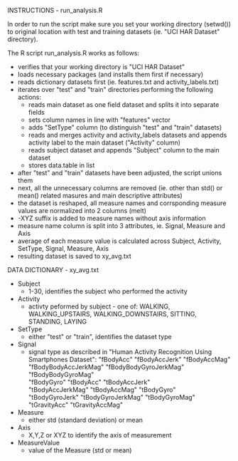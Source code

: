 INSTRUCTIONS - run_analysis.R

In order to run the script make sure you set your working directory (setwd()) to original location with test and training datasets 
(ie. "UCI HAR Dataset" directory).

The R script run_analysis.R works as follows:
 - verifies that your working directory is "UCI HAR Dataset"
 - loads necessary packages (and installs them first if necessary)
 - reads dictionary datasets first (ie. features.txt and activity_labels.txt)
 - iterates over "test" and "train" directories performing the following actions:
    - reads main dataset as one field dataset and splits it into separate fields
    - sets column names in line with "features" vector
    - adds "SetType" column (to distinguish "test" and "train" datasets)
    - reads and merges activity and activity_labels datasets and appends activity label to the main dataset
       ("Activity" column)
    - reads subject dataset and appends "Subject" column to the main dataset
    - stores data.table in list
 - after "test" and "train" datasets have been adjusted, the script unions them 
 - next, all the unnecessary columns are removed (ie. other than std() or mean() related masures and main descriptive attributes)
 - the dataset is reshaped, all measure names and corrsponding measure values are normalized into 2 columns (melt)
 - -XYZ suffix is added to measure names without axis information
 - measure name column is split into 3 attributes, ie. Signal, Measure and Axis
 - average of each measure value is calculated across Subject, Activity, SetType, Signal, Measure, Axis
 - resulting dataset is saved to xy_avg.txt


DATA DICTIONARY - xy_avg.txt

* Subject
	- 1-30, identifies the subject who performed the activity
* Activity 
	- activty peformed by subject - one of:
	WALKING, WALKING_UPSTAIRS, WALKING_DOWNSTAIRS, SITTING, STANDING, LAYING
* SetType
	- either "test" or "train", identifies the dataset type 
* Signal
	- signal type as described in "Human Activity Recognition Using Smartphones Dataset":
	"fBodyAcc"             "fBodyAccJerk"         "fBodyAccMag"         
	"fBodyBodyAccJerkMag"  "fBodyBodyGyroJerkMag" "fBodyBodyGyroMag"    
	"fBodyGyro"            "tBodyAcc"             "tBodyAccJerk"        
	"tBodyAccJerkMag"      "tBodyAccMag"          "tBodyGyro"           
	"tBodyGyroJerk"        "tBodyGyroJerkMag"     "tBodyGyroMag"        
	"tGravityAcc"          "tGravityAccMag"  
* Measure
	- either std (standard deviation) or mean
* Axis
	- X,Y,Z or XYZ to identify the axis of measurement
* MeasureValue
	- value of the Measure (std or mean)

